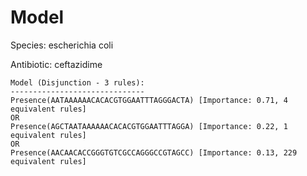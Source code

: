 
# Model

Species: escherichia coli

Antibiotic: ceftazidime

```
Model (Disjunction - 3 rules):
------------------------------
Presence(AATAAAAAACACACGTGGAATTTAGGGACTA) [Importance: 0.71, 4 equivalent rules]
OR
Presence(AGCTAATAAAAAACACACGTGGAATTTAGGA) [Importance: 0.22, 1 equivalent rules]
OR
Presence(AACAACACCGGGTGTCGCCAGGGCCGTAGCC) [Importance: 0.13, 229 equivalent rules]

```

